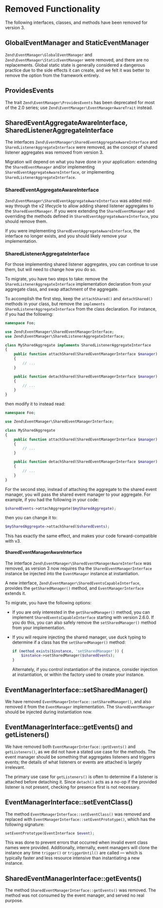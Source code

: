 # Removed Functionality

The following interfaces, classes, and methods have been removed for version 3.

## GlobalEventManager and StaticEventManager

`Zend\EventManager\GlobalEventManager` and
`Zend\EventManager\StaticEventManager` were removed, and there are no
replacements.  Global static state is generally considered a dangerous practice
due to the side effects it can create, and we felt it was better to remove the
option from the framework entirely.

## ProvidesEvents

The trait `Zend\EventManager\ProvidesEvents` has been deprecated for most of
the 2.0 series; use `Zend\EventManager\EventManagerAwareTrait` instead.

## SharedEventAggregateAwareInterface, SharedListenerAggregateInterface

The interfaces `Zend\EventManager\SharedEventAggregateAwareInterface` and
`SharedListenerAggregateInterface` were removed, as the concept of shared
listener aggregates was removed from version 3.

Migration will depend on what you have done in your application: extending
the `SharedEventManager` and/or implementing `SharedEventAggregateAwareInterface`,
or implementing `SharedListenerAggregateInterface`.

### SharedEventAggregateAwareInterface

`Zend\EventManager\SharedEventAggregateAwareInterface` was added mid-way through
the v2 lifecycle to allow adding shared listener aggregates to the
`SharedEventManager`. If you were extending the `SharedEventManager` and
overriding the methods defined in `SharedEventAggregateAwareInterface`, you
should remove them.

If you were implementing `SharedEventAggregateAwareInterface`, the interface no
longer exists, and you should likely remove your implementation.

### SharedListenerAggregateInterface

For those implementing shared listener aggregates, you can continue to use them,
but will need to change how you do so.

To migrate, you have two steps to take: remove the
`SharedListenerAggregateInterface` implementation declaration from your
aggregate class, and swap attachment of the aggregate.

To accomplish the first step, keep the `attachShared()` and `detachShared()`
methods in your class, but remove the `implements
SharedListenerAggregateInterface` from the class declaration. For instance, if
you had the following:

```php
namespace Foo;

use Zend\EventManager\SharedEventManagerInterface;
use Zend\EventManager\SharedListenerAggregateInterface;

class MySharedAggregate implements SharedListenerAggregateInterface
{
    public function attachShared(SharedEventManagerInterface $manager)
    {
        // ...
    }

    public function detachShared(SharedEventManagerInterface $manager)
    {
        // ...
    }
}
```

then modify it to instead read:

```php
namespace Foo;

use Zend\EventManager\SharedEventManagerInterface;

class MySharedAggregate
{
    public function attachShared(SharedEventManagerInterface $manager)
    {
        // ...
    }

    public function detachShared(SharedEventManagerInterface $manager)
    {
        // ...
    }
}
```

For the second step, instead of attaching the aggregate to the shared event
manager, you will pass the shared event manager to your aggregate. For example,
if you had the following in your code:

```php
$sharedEvents->attachAggregate($mySharedAggregate);
```

then you can change it to:

```php
$mySharedAggregate->attachShared($sharedEvents);
```

This has exactly the same effect, and makes your code forward-compatible with
v3.

#### SharedEventManagerAwareInterface

The interface `Zend\EventManager\SharedEventManagerAwareInterface` was removed,
as version 3 now requires tha the `SharedEventManagerInterface` instance be
injected into the `EventManager` instance at instantiation.

A new interface, `Zend\EventManager\SharedEventsCapableInterface`, provides the
`getSharedManager()` method, and `EventManagerInterface` extends it.

To migrate, you have the following options:

- If you are only interested in the `getSharedManager()` method, you can
  implement `SharedEventsCapableInterface` starting with version 2.6.0. If you
  do this, you can also safely remove the `setSharedManager()` method from your
  implementation.
- If you will require injecting the shared manager, use duck typing to determine
  if a class has the `setSharedManager()` method:

  ```php
  if (method_exists($instance, 'setSharedManager')) {
      $instance->setSharedManager($sharedEvents);
  }
  ```

  Alternately, if you control instantiation of the instance, consider injection
  at instantiation, or within the factory used to create your instance.

## EventManagerInterface::setSharedManager()

We have removed `EventManagerInterface::setSharedManager()`, and also removed it
from the `EventManager` implementation. The `SharedEventManager` should be
injected during instantiation now.

## EventManagerInterface::getEvents() and getListeners()

We have removed both `EventManagerInterface::getEvents()` and `getListeners()`,
as we did not have a stated use case for the methods. The event manager should
be something that aggregates listeners and triggers events; the details of what
listeners or events are attached is largely irrelevant.

The primary use case for `getListeners()` is often to determine if a listener is
attached before detaching it. Since `detach()` acts as a no-op if the provided
listener is not present, checking for presence first is not necessary.

## EventManagerInterface::setEventClass()

The method `EventManagerInterface::setEventClass()` was removed and replaced
with `EventManagerInterface::setEventPrototype()`, which has the following
signature:

```php
setEventPrototype(EventInterface $event);
```

This was done to prevent errors that occurred when invalid event class names
were provided. Additionally, internally, event managers will clone the
instance any time `trigger()` or `triggerUntil()` are called — which is
typically faster and less resource intensive than instantiating a new instance.

## SharedEventManagerInterface::getEvents()

The method `SharedEventManagerInterface::getEvents()` was removed. The method
was not consumed by the event manager, and served no real purpose.
